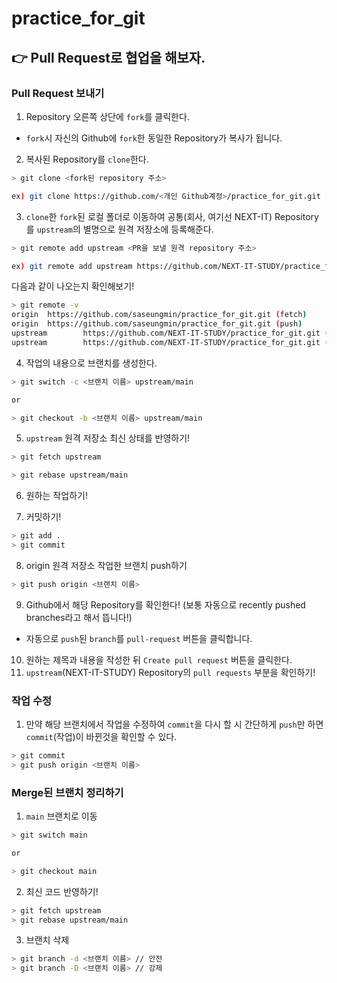 # practice_for_git

## 👉 Pull Request로 협업을 해보자.

### Pull Request 보내기
1. Repository 오른쪽 상단에 `fork`를 클릭한다.
  - `fork`시 자신의 Github에 `fork`한 동일한 Repository가 복사가 됩니다.
2. 복사된 Repository를 `clone`한다.

```bash
> git clone <fork된 repository 주소>

ex) git clone https://github.com/<개인 Github계정>/practice_for_git.git
```

3. `clone`한 `fork`된 로컬 폴더로 이동하여 공통(회사, 여기선 NEXT-IT) Repository를 `upstream`의 별명으로 원격 저장소에 등록해준다.

```bash
> git remote add upstream <PR을 보낼 원격 repository 주소>

ex) git remote add upstream https://github.com/NEXT-IT-STUDY/practice_for_git.git
```

다음과 같이 나오는지 확인해보기!

```bash
> git remote -v
origin  https://github.com/saseungmin/practice_for_git.git (fetch)
origin  https://github.com/saseungmin/practice_for_git.git (push)
upstream        https://github.com/NEXT-IT-STUDY/practice_for_git.git (fetch)
upstream        https://github.com/NEXT-IT-STUDY/practice_for_git.git (push)
```

4. 작업의 내용으로 브랜치를 생성한다.

```bash
> git switch -c <브랜치 이름> upstream/main

or

> git checkout -b <브랜치 이름> upstream/main
```

5. `upstream` 원격 저장소 최신 상태를 반영하기!
```bash
> git fetch upstream

> git rebase upstream/main
```

6. 원하는 작업하기!

7. 커밋하기!

```bash
> git add .
> git commit
```

8. origin 원격 저장소 작업한 브랜치 push하기

```bash
> git push origin <브랜치 이름>
```

9. Github에서 해당 Repository를 확인한다! (보통 자동으로 recently pushed branches라고 해서 뜹니다!)
  - 자동으로 `push`된 `branch`를 `pull-request` 버튼을 클릭합니다.

10. 원하는 제목과 내용을 작성한 뒤 `Create pull request` 버튼을 클릭한다.
11. `upstream`(NEXT-IT-STUDY) Repository의 `pull requests` 부분을 확인하기!

### 작업 수정

1. 만약 해당 브랜치에서 작업을 수정하여 `commit`을 다시 할 시 간단하게 `push`만 하면 `commit`(작업)이 바뀐것을 확인할 수 있다.

```bash
> git commit
> git push origin <브랜치 이름>
```

### Merge된 브랜치 정리하기

1. `main` 브랜치로 이동

```bash
> git switch main

or

> git checkout main
```

2. 최신 코드 반영하기!

```bash
> git fetch upstream
> git rebase upstream/main
```

3. 브랜치 삭제

```bash
> git branch -d <브랜치 이름> // 안전
> git branch -D <브랜치 이름> // 강제
```
